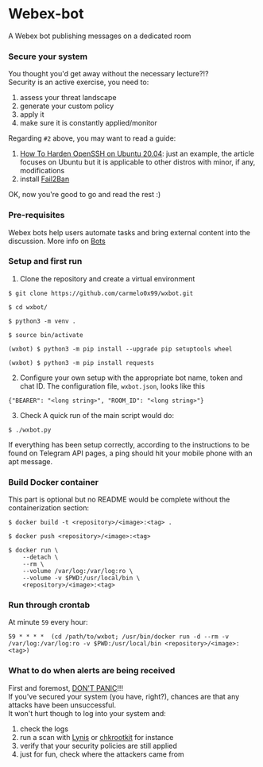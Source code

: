 # Webex-bot
A Webex bot publishing messages on a dedicated room<br/>

### Secure your system
You thought you'd get away without the necessary lecture?!?</br>
Security is an active exercise, you need to:
1. assess your threat landscape
2. generate your custom policy
3. apply it
4. make sure it is constantly applied/monitor

Regarding `#2` above, you may want to read a guide:
1. [How To Harden OpenSSH on Ubuntu 20.04](https://www.digitalocean.com/community/tutorials/how-to-harden-openssh-on-ubuntu-20-04): just an example, the article focuses on Ubuntu but it is applicable to other distros with minor, if any, modifications
2. install [Fail2Ban](https://www.fail2ban.org/)

OK, now you're good to go and read the rest :)
 
### Pre-requisites
Webex bots help users automate tasks and bring external content into the discussion. More info on [Bots](https://developer.webex.com/docs/bots)<br/>

### Setup and first run
1. Clone the repository and create a virtual environment
```
$ git clone https://github.com/carmelo0x99/wxbot.git

$ cd wxbot/

$ python3 -m venv .

$ source bin/activate

(wxbot) $ python3 -m pip install --upgrade pip setuptools wheel

(wxbot) $ python3 -m pip install requests
```

2. Configure your own setup with the appropriate bot name, token and chat ID. The configuration file, `wxbot.json`, looks like this
```
{"BEARER": "<long string>", "ROOM_ID": "<long string>"}
```

3. Check
A quick run of the main script would do:
```
$ ./wxbot.py
```
If everything has been setup correctly, according to the instructions to be found on Telegram API pages, a ping should hit your mobile phone with an apt message.</br>

### Build Docker container
This part is optional but no README would be complete without the containerization section:
```
$ docker build -t <repository>/<image>:<tag> .

$ docker push <repository>/<image>:<tag>

$ docker run \
    --detach \
    --rm \
    --volume /var/log:/var/log:ro \
    --volume -v $PWD:/usr/local/bin \
    <repository>/<image>:<tag>
```

### Run through crontab
At minute `59` every hour:
```
59 * * * *  (cd /path/to/wxbot; /usr/bin/docker run -d --rm -v /var/log:/var/log:ro -v $PWD:/usr/local/bin <repository>/<image>:<tag>)
```

### What to do when alerts are being received
First and foremost, [DON'T PANIC](https://en.wikipedia.org/wiki/Phrases_from_The_Hitchhiker%27s_Guide_to_the_Galaxy)!!!</br>
If you've secured your system (you have, right?), chances are that any attacks have been unsuccessful.</br>
It won't hurt though to log into your system and:
1. check the logs
2. run a scan with [Lynis](https://cisofy.com/lynis/) or [chkrootkit](http://www.chkrootkit.org) for instance
3. verify that your security policies are still applied
4. just for fun, check where the attackers came from

